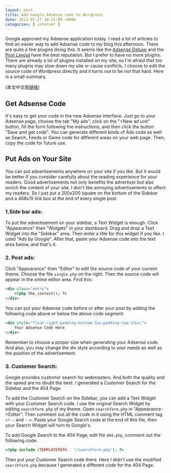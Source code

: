 ```yaml
---
layout: post
title: Add Google Adsense code to Wordpress
date: 2011-07-27 18:21:09 +0800
categories: [ internet ]
---
```


Google approved my Adsense application today. I read a lot of articles to find an easier way to add Adsense code to my blog this afternoon.
There are quite a few plugins doing this. It seems like the [Adsense Deluxe][adsense-deluxe] and the [Post Layout][post-layout] have the best reputation.
But I prefer to have no more plugins. There are already a lot of plugins installed on my site, so I'm afraid that too many plugins may slow down my site or cause conflicts.
I choose to edit the source code of Wordpress directly and it turns out to be not that hard. Here is a small summary.

<!-- more -->

(本文中文版[链接][chinese])

## Get Adsense Code

It's easy to get your code in the new Adsense interface. Just go to your Adsense page, choose the tab "My ads", click on the "+New ad unit" button,
fill the form following the instructions, and then click the button "Save and get code".
You can generate different kinds of Ads code as well as Search, Feeds or Game code for different areas on your web page. Then, copy the code for future use.

## Put Ads on Your Site

You can put advertisements anywhere on your site if you like. But it would be better if you consider carefully about the reading experience for your readers.
Good advertisements not only benefits the advertiser but also enrich the content of your site. I don't like annoying advertisements to affect my readers.
So I just put a 200x200 square on the bottom of the Sidebar and a 468x15 link box at the end of every single post.

### 1.Side bar ads:

To put the advertisement on your sidebar, a Text Widget is enough. Click "Appearance" then "Widgets" in your dashboard. Drag and drop a Text Widget into the "Sidebar" area.
Then enter a title for this widget if you like. I used "Ads by Google". After that, paste your Adsense code into the text area below, and that's it.

### 2. Post ads:

Click "Appearance" then "Editor" to edit the source code of your current theme. Choose the file `single.php` on the right.
Then the source code will appear in the online editor area. Find this:

``` html
<div class="entry">
    <?php the_content(); ?>
</div>
```

You can put your Adsense code before or after your post by adding the following code above or below the above code segment.

``` html
<div style="float:right;padding-bottom:7px;padding-top:17px;">
    Your Adsense Code Here
</div>
```

Remember to choose a proper size when generating your Adsense code.
And also, you may change the div style according to your needs as well as the position of the advertisement.

### 3. Customer Search:

Google provides customer search for webmasters. And both the quality and the speed are no doubt the best.
I generated a Customer Search for the Sidebar and the 404 Page.

To add the Customer Search on the Sidebar, you can add a Text Widget with your Customer Search code.
I use the original Search Widget by editing `searchform.php` of my theme. Open `searchform.php` in "Appearance->Editor".
Then comment out all the code in it using the HTML comment tag `<!--` and `-->`.
Paste your Google Search code at the end of this file, then your Search Widget will turn to Google's.

To add Google Search to the 404 Page, edit file `404.php`, comment out the following code:

``` php
<?php include (TEMPLATEPATH . "/searchform.php"); ?>
```

Then put your Customer Search code there. Here I didn't use the modified `searchform.php` because I generated a different code for the 404 Page.

[adsense-deluxe]:       http://www.acmetech.com/blog/2005/07/26/adsense-deluxe-wordpress-plugin/
[post-layout]:          http://www.satollo.net/plugins/post-layout
[chinese]:              /internet/2011/07/28/add-google-adsense-code-to-wordpress-chs/
